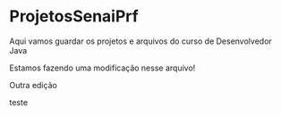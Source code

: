 # ProjetosSenaiPrf
Aqui vamos guardar os projetos e arquivos do curso de Desenvolvedor Java

Estamos fazendo uma modificação nesse arquivo!

Outra edição


















teste
